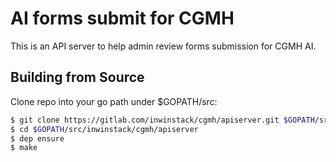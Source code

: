 # AI forms submit for CGMH
This is an API server to help admin review forms submission for CGMH AI.

## Building from Source
Clone repo into your go path under $GOPATH/src:
```sh
$ git clone https://gitlab.com/inwinstack/cgmh/apiserver.git $GOPATH/src/inwinstack/cgmh/apiserver
$ cd $GOPATH/src/inwinstack/cgmh/apiserver
$ dep ensure
$ make
```

